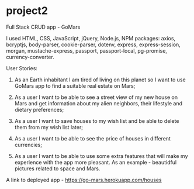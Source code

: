 # project2

Full Stack CRUD app - GoMars

I used HTML, CSS, JavaScript, jQuery, Node.js, NPM packages:
axios, bcryptjs, body-parser, cookie-parser, dotenv, express, express-session, morgan, mustache-express, passport, passport-local, pg-promise, currency-converter.

User Stories:

1. As an Earth inhabitant I am tired of living on this planet so I want to use GoMars app to find a suitable real estate on Mars;

2. As a user I want to be able to see a street view of my new house on Mars and get information about my alien neighbors, their lifestyle and dietary preferences;

3. As a user I want to save houses to my wish list and be able to delete them from my wish list later;

4. As a user I want to be able to see the price of houses in different currencies;

5. As a user I want to be able to use some extra features that will make my experience with the app more pleasant. As an example - beautidful pictures related to space and Mars.

A link to deployed app - https://go-mars.herokuapp.com/houses
